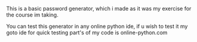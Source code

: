 This is a basic password generator, which i made as it was my exercise for the course im taking.

You can test this generator in any online python ide, if u wish to test it my goto ide for quick testing part's of my code is online-python.com
